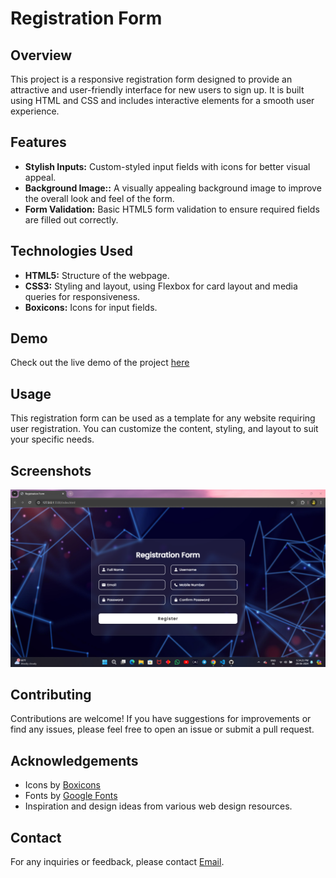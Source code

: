 # Registration Form

## Overview
This project is a responsive registration form designed to provide an attractive and user-friendly interface for new users to sign up. It is built using HTML and CSS and includes interactive elements for a smooth user experience.

## Features
- **Stylish Inputs:** Custom-styled input fields with icons for better visual appeal.
- **Background Image::** A visually appealing background image to improve the overall look and feel of the form.
- **Form Validation:** Basic HTML5 form validation to ensure required fields are filled out correctly.

## Technologies Used
- **HTML5:** Structure of the webpage.
- **CSS3:** Styling and layout, using Flexbox for card layout and media queries for responsiveness.
- **Boxicons:** Icons for input fields.

## Demo
Check out the live demo of the project [here]()

## Usage
This registration form can be used as a template for any website requiring user registration. You can customize the content, styling, and layout to suit your specific needs.

## Screenshots
![Screenshot](Screenshot/Screenshot%201.png)

## Contributing
Contributions are welcome! If you have suggestions for improvements or find any issues, please feel free to open an issue or submit a pull request.

## Acknowledgements
- Icons by [Boxicons](https://boxicons.com/)
- Fonts by [Google Fonts](https://fonts.google.com/)
- Inspiration and design ideas from various web design resources.

## Contact
For any inquiries or feedback, please contact [Email](mailto:pvc14102002@gmail.com).
